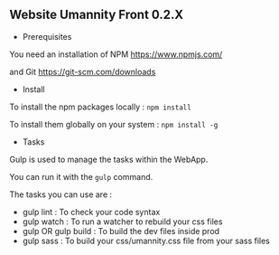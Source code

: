 ## Website Umannity Front 0.2.X

* Prerequisites

You need an installation of NPM <https://www.npmjs.com/>

and Git <https://git-scm.com/downloads>

* Install

To install the npm packages locally : ``` npm install ```

To install them globally on your system : ``` npm install -g ```

* Tasks

Gulp is used to manage the tasks within the WebApp.

You can run it with the ```gulp``` command.

The tasks you can use are :
* gulp lint : To check your code syntax
* gulp watch : To run a watcher to rebuild your css files
* gulp OR gulp build : To build the dev files inside prod
* gulp sass : To build your css/umannity.css file from your sass files